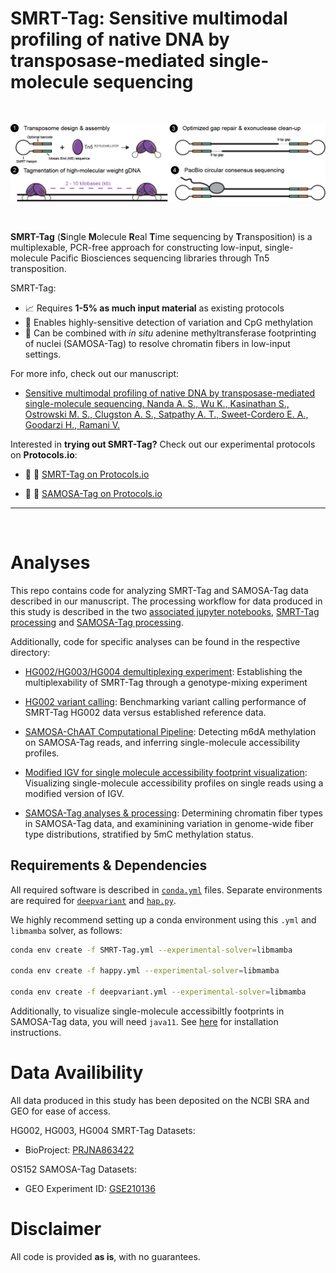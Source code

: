 # SMRT-Tag: Sensitive multimodal profiling of native DNA by transposase-mediated single-molecule sequencing

<br>
<p align="center">
<img src="img/logo_parallel.png" alt="SMRT-Tag workflow" width=1000/>
</p>

<br>


**SMRT-Tag** (**S**ingle **M**olecule **R**eal **T**ime sequencing by **T**ransposition) is a multiplexable, PCR-free approach for constructing low-input, single-molecule Pacific Biosciences sequencing libraries through Tn5 transposition.

 SMRT-Tag:
 * 📈 Requires **1-5% as much input material** as existing protocols 
 * 🔎 Enables highly-sensitive detection of variation and CpG methylation
 * 🧪 Can be combined with _in_ _situ_ adenine methyltransferase footprinting of nuclei (SAMOSA-Tag) to resolve chromatin fibers in low-input settings.

For more info, check out our manuscript:

* [Sensitive multimodal profiling of native DNA by transposase-mediated single-molecule sequencing.  Nanda A. S., Wu K., Kasinathan S., Ostrowski M. S., Clugston A. S., Satpathy A. T., Sweet-Cordero E. A., Goodarzi H., Ramani V.](https://doi.org/10.1101/2022.08.07.502893)

Interested in **trying out SMRT-Tag?** Check out our experimental protocols on **Protocols.io**:

* 🧬 📕 [SMRT-Tag on Protocols.io](http://dx.doi.org/10.17504/protocols.io.e6nvwk3b9vmk/v1)

* 🧫 📕 [SAMOSA-Tag on Protocols.io](http://dx.doi.org/10.17504/protocols.io.3byl4bob2vo5/v1)


---
<br>

# Analyses
This repo contains code for analyzing SMRT-Tag and SAMOSA-Tag data described in our manuscript. The processing workflow for data produced in this study is described in the two [associated jupyter notebooks](./notebooks/), [SMRT-Tag processing](./notebooks/SMRT-Tag_processing.ipynb) and [SAMOSA-Tag processing](./notebooks/SAMOSA-Tag_processing.ipynb).

Additionally, code for specific analyses can be found in the respective directory:

* [HG002/HG003/HG004 demultiplexing experiment](./demultiplex_genotype/README.md): Establishing the multiplexability of SMRT-Tag through a genotype-mixing experiment

* [HG002 variant calling](./variant_calling/README.md): Benchmarking variant calling performance of SMRT-Tag HG002 data versus established reference data. 

* [SAMOSA-ChAAT Computational Pipeline](./samosa-chaat/README.md): Detecting m6dA methylation on SAMOSA-Tag reads, and inferring single-molecule accessibility profiles. 

* [Modified IGV for single molecule accessibility footprint visualization](./igv-vis/README.md): Visualizing single-molecule accessibility profiles on single reads using a modified version of IGV.  

* [SAMOSA-Tag analyses & processing](./samosa_tag/README.md): Determining chromatin fiber types in SAMOSA-Tag data, and examinining variation in genome-wide fiber type distributions, stratified by 5mC methylation status.


## Requirements & Dependencies
All required software is described in [<code>conda.yml</code>](./envs/SMRT-Tag.yml) files. Separate environments are required for [`deepvariant`](./envs/deepvariant.yml) and [`hap.py`](./envs/happy.yml).

 We highly recommend setting up a conda environment using this <code>.yml</code> and <code>libmamba</code> solver, as follows:

```bash
conda env create -f SMRT-Tag.yml --experimental-solver=libmamba

conda env create -f happy.yml --experimental-solver=libmamba

conda env create -f deepvariant.yml --experimental-solver=libmamba
```

Additionally, to visualize single-molecule accessibiltly footprints in SAMOSA-Tag data, you will need <code>java11</code>. See [here](./igv-vis/README.md) for installation instructions.


# Data Availibility
All data produced in this study has been deposited on the NCBI SRA and GEO for ease of access.

HG002, HG003, HG004 SMRT-Tag Datasets:

* BioProject: [PRJNA863422](https://dataview.ncbi.nlm.nih.gov/object/PRJNA863422?reviewer=r09bii7m1mrad4ge0fjihq2n7g)


OS152 SAMOSA-Tag Datasets:

* GEO Experiment ID: [GSE210136](https://www.ncbi.nlm.nih.gov/geo/query/acc.cgi?acc=GSE210136)


# Disclaimer
All code is provided **as is**, with no guarantees. 

